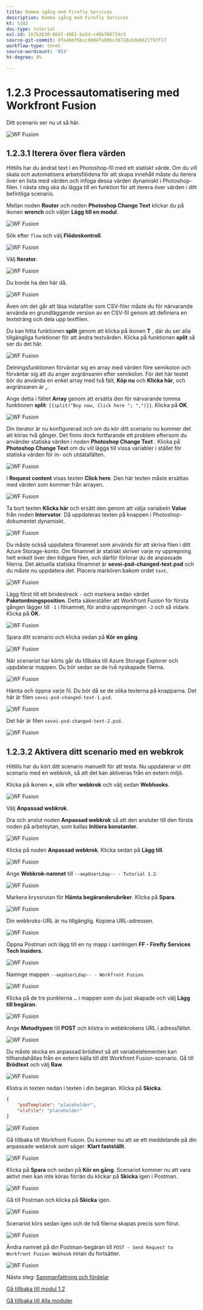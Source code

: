 ```yaml
---
title: Komma igång med Firefly Services
description: Komma igång med Firefly Services
kt: 5342
doc-type: tutorial
exl-id: 1b7b2630-864f-4982-be5d-c46b760739c3
source-git-commit: 0fe4bbf6bcc80d4fa88bc30718a1de6621f93f17
workflow-type: tm+mt
source-wordcount: '853'
ht-degree: 0%

---
```


# 1.2.3 Processautomatisering med Workfront Fusion

Ditt scenario ser nu ut så här.

![WF Fusion](./images/wffusion200.png)

## 1.2.3.1 Iterera över flera värden

Hittills har du ändrat text i en Photoshop-fil med ett statiskt värde. Om du vill skala och automatisera arbetsflödena för att skapa innehåll måste du iterera över en lista med värden och infoga dessa värden dynamiskt i Photoshop-filen. I nästa steg ska du lägga till en funktion för att iterera över värden i ditt befintliga scenario.

Mellan noden **Router** och noden **Photoshop Change Text** klickar du på ikonen **wrench** och väljer **Lägg till en modul**.

![WF Fusion](./images/wffusion201.png)

Sök efter `flow` och välj **Flödeskontroll**.

![WF Fusion](./images/wffusion202.png)

Välj **Iterator**.

![WF Fusion](./images/wffusion203.png)

Du borde ha den här då.

![WF Fusion](./images/wffusion204.png)

Även om det går att läsa indatafiler som CSV-filer måste du för närvarande använda en grundläggande version av en CSV-fil genom att definiera en textsträng och dela upp textfilen.

Du kan hitta funktionen **split** genom att klicka på ikonen **T** , där du ser alla tillgängliga funktioner för att ändra textvärden. Klicka på funktionen **split** så ser du det här.

![WF Fusion](./images/wffusion206.png)

Delningsfunktionen förväntar sig en array med värden före semikolon och förväntar sig att du anger avgränsaren efter semikolon. För det här testet bör du använda en enkel array med två fält, **Köp nu** och **Klicka här**, och avgränsaren är **,**.

Ange detta i fältet **Array** genom att ersätta den för närvarande tomma funktionen **split**: `{{split("Buy now, Click here "; ",")}}`. Klicka på **OK**.

![WF Fusion](./images/wffusion205.png)

Din iterator är nu konfigurerad och om du kör ditt scenario nu kommer det att köras två gånger. Det finns dock fortfarande ett problem eftersom du använder statiska värden i noden **Photoshop Change Text** . Klicka på **Photoshop Change Text** om du vill lägga till vissa variabler i stället för statiska värden för in- och utdatafälten.

![WF Fusion](./images/wffusion207.png)

I **Request content** visas texten **Click here**. Den här texten måste ersättas med värden som kommer från arrayen.

![WF Fusion](./images/wffusion208.png)

Ta bort texten **Klicka här** och ersätt den genom att välja variabeln **Value** från noden **Intervator**. Då uppdateras texten på knappen i Photoshop-dokumentet dynamiskt.

![WF Fusion](./images/wffusion209.png)

Du måste också uppdatera filnamnet som används för att skriva filen i ditt Azure Storage-konto. Om filnamnet är statiskt skriver varje ny upprepning helt enkelt över den tidigare filen, och därför förlorar du de anpassade filerna. Det aktuella statiska filnamnet är **sevoi-psd-changed-text.psd** och du måste nu uppdatera det. Placera markören bakom ordet `text`.

![WF Fusion](./images/wffusion210.png)

Lägg först till ett bindestreck `-` och markera sedan värdet **Paketordningsposition**. Detta säkerställer att Workfront Fusion för första gången lägger till `-1` i filnamnet, för andra upprepningen `-2` och så vidare. Klicka på **OK**.

![WF Fusion](./images/wffusion211.png)

Spara ditt scenario och klicka sedan på **Kör en gång**.

![WF Fusion](./images/wffusion212.png)

När scenariot har körts går du tillbaka till Azure Storage Explorer och uppdaterar mappen. Du bör sedan se de två nyskapade filerna.

![WF Fusion](./images/wffusion213.png)

Hämta och öppna varje fil. Du bör då se de olika texterna på knapparna. Det här är filen `sevoi-psd-changed-text-1.psd`.

![WF Fusion](./images/wffusion214.png)

Det här är filen `sevoi-psd-changed-text-2.psd`.

![WF Fusion](./images/wffusion215.png)

## 1.2.3.2 Aktivera ditt scenario med en webkrok

Hittills har du kört ditt scenario manuellt för att testa. Nu uppdaterar vi ditt scenario med en webkrok, så att det kan aktiveras från en extern miljö.

Klicka på ikonen **+**, sök efter **webkrok** och välj sedan **Webhooks**.

![WF Fusion](./images/wffusion216.png)

Välj **Anpassad webkrok**.

Dra och anslut noden **Anpassad webkrok** så att den ansluter till den första noden på arbetsytan, som kallas **Initiera konstanter**.

![WF Fusion](./images/wffusion217.png)

Klicka på noden **Anpassad webkrok**. Klicka sedan på **Lägg till**.

![WF Fusion](./images/wffusion218.png)

Ange **Webkrok-namnet** till `--aepUserLdap-- - Tutorial 1.2`.

![WF Fusion](./images/wffusion219.png)

Markera kryssrutan för **Hämta begäranderubriker**. Klicka på **Spara**.

![WF Fusion](./images/wffusion220.png)

Din webkroks-URL är nu tillgänglig. Kopiera URL-adressen.

![WF Fusion](./images/wffusion221.png)

Öppna Postman och lägg till en ny mapp i samlingen **FF - Firefly Services Tech Insiders**.

![WF Fusion](./images/wffusion222.png)

Namnge mappen `--aepUserLdap-- - Workfront Fusion`.

![WF Fusion](./images/wffusion223.png)

Klicka på de tre punkterna **..** i mappen som du just skapade och välj **Lägg till begäran**.

![WF Fusion](./images/wffusion224.png)

Ange **Metodtypen** till **POST** och klistra in webbkrokens URL i adressfältet.

![WF Fusion](./images/wffusion225.png)

Du måste skicka en anpassad brödtext så att variabelelementen kan tillhandahållas från en extern källa till ditt Workfront Fusion-scenario. Gå till **Brödtext** och välj **Raw**.

![WF Fusion](./images/wffusion226.png)

Klistra in texten nedan i texten i din begäran. Klicka på **Skicka**.

```json
{
    "psdTemplate": "placeholder",
    "xlsFile": "placeholder"
}
```

![WF Fusion](./images/wffusion229.png)

Gå tillbaka till Workfront Fusion. Du kommer nu att se ett meddelande på din anpassade webkrok som säger: **Klart fastställt**.

![WF Fusion](./images/wffusion227.png)

Klicka på **Spara** och sedan på **Kör en gång**. Scenariot kommer nu att vara aktivt men kan inte köras förrän du klickar på **Skicka** igen i Postman.

![WF Fusion](./images/wffusion230.png)

Gå till Postman och klicka på **Skicka** igen.

![WF Fusion](./images/wffusion228.png)

Scenariot körs sedan igen och de två filerna skapas precis som förut.

![WF Fusion](./images/wffusion232.png)

Ändra namnet på din Postman-begäran till `POST - Send Request to Workfront Fusion Webhook` innan du fortsätter.

![WF Fusion](./images/wffusion233.png)


Nästa steg: [Sammanfattning och fördelar](./summary.md)

[Gå tillbaka till modul 1.2](./automation.md)

[Gå tillbaka till Alla moduler](./../../../overview.md)
